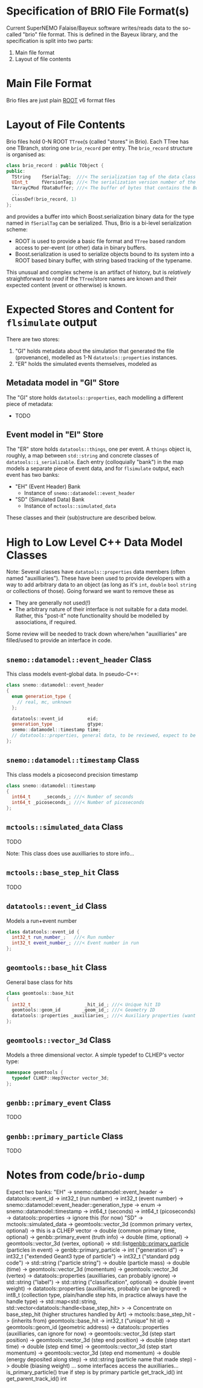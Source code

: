 Specification of BRIO File Format(s)
====================================

Current SuperNEMO Falaise/Bayeux software writes/reads data to the so-called
"brio" file format. This is defined in the Bayeux library, and the specification
is split into two parts:

1. Main file format
2. Layout of file contents


Main File Format
================

Brio files are just plain [ROOT](https://root.cern.ch) v6 format files

Layout of File Contents
=======================

Brio files hold 0-N ROOT `TTree`(s (called "stores" in Brio). Each TTree has
one TBranch, storing one `brio_record` per entry. The `brio_record` structure
is organised as:

``` c++
class brio_record : public TObject {
public:
  TString    fSerialTag;  ///< The serialization tag of the data class
  UInt_t     fVersionTag; ///< The serialization version number of the data class
  TArrayCMod fDataBuffer; ///< The buffer of bytes that contains the Boost archive associated to the serialized data
  ...
  ClassDef(brio_record, 1)
};
```

and provides a buffer into which Boost.serialization binary data for the
type named in `fSerialTag` can be serialized. Thus, Brio is a bi-level
serialization scheme:

- ROOT is used to provide a basic file format and `TTree` based random
  access to per-event (or other) data in binary buffers.
- Boost.serialization is used to serialize objects bound to its system
  into a ROOT based binary buffer, with string based tracking of the
  typename.

This unusual and complex scheme is an artifact of history, but is _relatively_
straightforward to _read_ if the `TTree`/store names are known and their
expected content (event or otherwise) is known.


Expected Stores and Content for `flsimulate` output
===================================================
There are two stores:

1. "GI" holds metadata about the simulation that generated the file (provenance),
   modelled as 1-N `datatools::properties` instances.
2. "ER" holds the simulated events themselves, modeled as

Metadata model in "GI" Store
----------------------------
The "GI" store holds `datatools::properties`, each modelling a different
piece of metadata:

- TODO


Event model in "EI" Store
-------------------------
The "ER" store holds `datatools::things`, one per event. A `things` object is,
roughly, a map between `std::string` and concrete classes of `datatools::i_serializable`.
Each entry (colloquially "bank") in the map models a separate piece of event data,
and for `flsimulate` output, each event has two banks:

- "EH" (Event Header) Bank
  - Instance of `snemo::datamodel::event_header`
- "SD" (Simulated Data) Bank
  - Instance of `mctools::simulated_data`

These classes and their (sub)structure are described below.

High to Low Level C++ Data Model Classes
========================================

Note: Several classes have `datatools::properties` data members (often
named "auxilliaries"). These have been used to provide developers with
a way to add arbitrary data to an object (as long as it's `int`, `double`
`bool` `string` or collections of those). Going forward we want to remove
these as

- They are generally not used(!)
- The arbitrary nature of their interface is not suitable for a data model.
  Rather, this "post-it" note functionality should be modelled by associations,
  if required.

Some review will be needed to track down where/when "auxilliaries" are
filled/used to provide an interface in code.


`snemo::datamodel::event_header` Class
--------------------------------------
This class models event-global data. In pseudo-C++:

```c++
class snemo::datamodel::event_header
{
  enum generation_type {
    // real, mc, unknown
  };

  datatools::event_id         eid;
  generation_type             gtype;
  snemo::datamodel::timestamp time;
  // datatools::properties, general data, to be reviewed, expect to be ignored
};
```

`snemo::datamodel::timestamp` Class
-----------------------------------
This class models a picosecond precision timestamp

```c++
class snemo::datamodel::timestamp
{
  int64_t     _seconds_; ///< Number of seconds
  int64_t _picoseconds_; ///< Number of picoseconds
};
```


`mctools::simulated_data` Class
-------------------------------
TODO

Note: This class does use auxilliaries to store info...

`mctools::base_step_hit` Class
------------------------------
TODO

`datatools::event_id` Class
---------------------------
Models a run+event number

```c++
class datatools::event_id {
  int32_t run_number_;   ///< Run number
  int32_t event_number_; ///< Event number in run
};
```

`geomtools::base_hit` Class
---------------------------
General base class for hits

```c++
class geomtools::base_hit
{
  int32_t                    _hit_id_; ///< Unique hit ID
  geomtools::geom_id        _geom_id_; ///< Geometry ID
  datatools::properties _auxiliaries_; ///< Auxiliary properties (want to ignore, if possible)
};
```

`geomtools::vector_3d` Class
----------------------------
Models a three dimensional vector. A simple typedef to CLHEP's
vector type:

```c++
namespace geomtools {
  typedef CLHEP::Hep3Vector vector_3d;
};
```

`genbb::primary_event` Class
----------------------------
TODO

`genbb::primary_particle` Class
-------------------------------
TODO

Notes from code/`brio-dump`
===========================
Expect two banks:
 "EH" -> snemo::datamodel::event_header
         -> datatools::event_id
            -> int32_t (run number)
            -> int32_t (event number)
         -> snemo::datamodel::event_header::generation_type
            -> enum
         -> snemo::datamodel::timestamp
            -> int64_t (seconds)
            -> int64_t (picoseconds)
         -> datatools::properties
            -> ignore this (for now)
 "SD" -> mctools::simulated_data
         -> geomtools::vector_3d (common primary vertex, optional)
            -> this is a CLHEP vector
         -> double (common primary time, optional)
         -> genbb::primary_event (truth info)
            -> double (time, optional)
            -> geomtools::vector_3d (vertex, optional)
            -> std::list<genbb::primary_particle> (particles in event)
               -> genbb::primary_particle
                  -> int ("generation id")
                  -> int32_t ("extended Geant3 type of particle")
                  -> int32_t ("standard pdg code")
                  -> std::string ("particle string")
                  -> double (particle mass)
                  -> double (time)
                  -> geomtools::vector_3d (momentum)
                  -> geomtools::vector_3d (vertex)
                  -> datatools::properties (auxilliaries, can probably
                  ignore)
            -> std::string ("label")
            -> std::string ("classification", optional)
            -> double (event weight)
            -> datatools::properties (auxilliaries, probably can be
            ignored)
         -> int8_t (collection type, plain/handle step hits, in practice
         always have the handle type)
         -> std::map<std::string,
         std::vector<datatools::handle<base_step_hit> >
            -> Concentrate on base_step_hit (higher structures handled by
            Art)
            -> mctools::base_step_hit
               -> (inherits from) geomtools::base_hit
                   -> int32_t ("unique" hit id)
                   -> geomtools::geom_id (geometric address)
                   -> datatools::properties (auxilliaries, can ignore for
                   now)
               -> geomtools::vector_3d (step start position)
               -> geomtools::vector_3d (step end position)
               -> double (step start time)
               -> double (step end time)
               -> geomtools::vector_3d (step start momentum)
               -> geomtools::vector_3d (step end momentum)
               -> double (energy deposited along step)
               -> std::string (particle name that made step)
               -> double (biasing weight)
               ... some interfaces access the auxilliaries...
               is_primary_particle() true if step is by primary particle
               get_track_id() int
               get_parent_track_id() int


